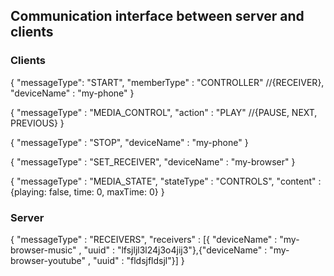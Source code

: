## Communication interface between server and clients

### Clients

{
  "messageType": "START",
  "memberType" : "CONTROLLER" //{RECEIVER},
  "deviceName" : "my-phone"
}

{
  "messageType" : "MEDIA_CONTROL",
  "action" : "PLAY" //{PAUSE, NEXT, PREVIOUS}
}

{
  "messageType" : "STOP",
  "deviceName" : "my-phone"
}

{
  "messageType" : "SET_RECEIVER",
  "deviceName" : "my-browser"
}

{
  "messageType" : "MEDIA_STATE",
  "stateType" : "CONTROLS",
  "content" : {playing: false, time: 0, maxTime: 0}
}


### Server

{
  "messageType" : "RECEIVERS",
  "receivers" : [{ "deviceName" : "my-browser-music" , "uuid" :  "lfsjljl3l24j3o4jij3"},{"deviceName" : "my-browser-youtube" , "uuid" :  "fldsjfldsjl"}]
}